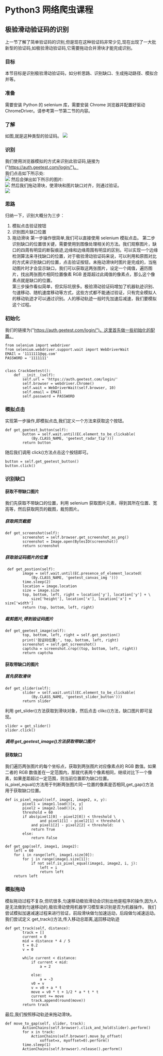 # Python3 网络爬虫课程

## 极验滑动验证码的识别

上一节了解了简单验证码的识别,但是现在这种验证码非常少见,现在出现了一大批新型的验证码,如极验滑动验证码,它需要拖动合并滑块才能完成识别。

### 目标

本节目标是识别极验滑动验证码，如分析思路、识别缺口、生成拖动路径、模拟合并等。

### 准备

需要安装 Python 的 selenium 库，需要安装 Chrome 浏览器并配置好驱动 ChromeDriver。请参考第一节第二节的内容。

### 了解

如图,就是这种类型的验证码。
![](../image/8.2_jiyanyanzhengma.png)

### 识别

我们使用浏览器模拟的方式来识别此验证码,链接为("https://auth.geetest.com/login/")。  
我们点击如下所示处:  
![](../image/8.2_jiyanyanzhengma2.png)
然后会弹出如下所示的图片:  
![](../image/8.2_jiyanyanzhengma3.png)
然后我们拖动滑块，使滑块和图片缺口对齐，则通过验证。  
![](../image/8.2_jiyanyanzhengma4.png)

### 思路

归纳一下，识别大概分为三步：

1. 模拟点击验证按钮
2. 识别图片缺口位置
3. 拖动滑块
   第一步操作很简单,我们可以直接使用 selenium 模拟点击。
   第二步识别缺口的位置很关键，需要使用到图像处理相关的方法。我们观察图片，缺口的四周有明显的断裂痕迹,边缘和边缘周围有明显的区别。可以实现一个边缘检测算法来寻找缺口的位置，对于极验滑动验证码来说，可以利用和原图对比的方式来识别缺口的位置，点击验证按钮，未拖动滑块时图片是完成的，当拖动图片时才会显示缺口，我们可以获取这两张图片，设定一个阈值，遍历图片，找出两张图片相同位置像素 RGB 差距超过此阈值的像素点，那么这个像素点就是缺口的位置。  
   第三步操作看似简单，但实际坑很多。极验滑动验证码增加了机器轨迹识别、匀速移动、随机速度移动等方式，这些方式都不能通过验证，只有完全模拟人的移动轨迹才可以通过识别。人的移动轨迹一般时先加速后减速，我们要模拟这个过程。

### 初始化

我们的链接为("https://auth.geetest.com/login/")。这里首先做一些初始化的配置。

```
from selenium import webdriver
from selenium.webdriver.support.wait import WebDriverWait
EMAIl = '1111111@qq.com'
PASSWORD = '1111111'


class CrackGeetest():
    def __init__(self):
        self.url = 'https://auth.geetest.com/login/'
        self.browser = webdriver.Chrome()
        self.wait = WebDriverWait(self.browser, 10)
        self.email = EMAIl
        self.password = PASSWORD
```

### 模拟点击

实现第一步操作,即模拟点击,我们定义一个方法来获取这个按钮。

```
def get_geetest_button(self):
        button = self.wait.until(EC.element_to_be_clickable(
            (By.CLASS_NAME, 'geetest_radar_tip')))
        return button
```

随后我们调用 click()方法点击这个按钮即可。

```
button = self.get_geetest_button()
button.click()
```

### 识别缺口

#### 获取不带缺口图片

我们先获取不带缺口的位置，利用 selenium 获取图片元素，得到其所在位置、宽高等，然后获取网页的截图，裁剪图片。

##### 获取网页截图

```
def get_screenshot(self):
        screenshot = self.browser.get_screenshot_as_png()
        screenshot = Image.open(BytesIO(screenshot))
        return screenshot
```

##### 获取验证码图片的位置

```
 def get_postion(self):
        image = self.wait.until(EC.presence_of_element_located(
            (By.CLASS_NAME, 'geetest_canvas_img ')))
        time.sleep(2)
        location = image.location
        size = image.size
        top, bottom, left, right = location['y'], location['y'] + \
            size['height'], location['x'], location['x'] + size['width']
        return (top, bottom, left, right)
```

##### 裁剪图片,得到验证码图片

```
def get_geetest_image(self):
        top, bottom, left, right = self.get_postion()
        print('验证码位置:', top, bottom, left, right)
        screenshot = self.get_screenshot()
        captcha = screenshot.crop((top, bottom, left, right))
        return captcha
```

#### 获取带缺口的图片

##### 首先获取滑块

```
def get_slider(self):
        slider = self.wait.until(EC.element_to_be_clickable(
            (By.CLASS_NAME, 'geetest_slider_button')))
        return slider
```

利用 get_slider()方法获取到滑块对象，然后点击 clikc()方法，缺口图片即可呈现。

```
slider = get_slider()
slider.click()
```

##### 调用 get_geetest_image()方法获取带缺口图片

#### 获取缺口

我们遍历两张图片的每个坐标点，获取到两张图片对应像素点的 RGB 数值。如果二者的 RGB 数值差在一定范围内，那就代表两个像素相同，继续对比下一个像素，如果差距超过一定范围，则当前位置即为缺口位置。  
is_pixel_equal()方法用于判断两张图片同一位置的像素是否相同,get_gap()方法用于获取缺口位置。

```
def is_pixel_equal(self, image1, image2, x, y):
        pixel1 = image1.load()[x, y]
        pixel2 = image2.load()[x, y]
        threshold = 60
        if abs(pixel1[0] - pixel2[0]) < threshold \
                and pixel1[1] - pixel2[1] < threshold \
            and pixel1[2] - pixel2[2] < threshold:
            return True
        else:
            return False

def get_gap(self, image1, image2):
    left = 60
    for i in range(left, image1.size[0]):
        for j in range(image1.size[1]):
            if not self.is_pixel_equal(image1, image2, i, j):
                left = i
                return left
    return left
```

### 模拟拖动

模拟拖动过程不复杂,但坑很多,匀速移动极验滑动会识别出他是程序的操作,因为人是无法做到匀速移动的,极验滑动使用机器学习模型来识别是否为机器操作。
我们尝试模拟加速减速过程来进行验证，前段滑块做匀加速运动，后段做匀减速运动。  
我们尝试定义 get_track()方法,传入移动总距离,返回移动轨迹

```
def get_track(self, distance):
        track = []
        current = 0
        mid = distance * 4 / 5
        t = 0.2
        v = 0

        while current < distance:
            if current < mid:
                a = 2

            else:
                a = -3
            v0 = v
            v = v0 + a * t
            move = v0 * t + 1/2 * a * t * t
            current += move
            track.append(round(move))
        return track
```

最后,我们按照移动轨迹来拖动滑块。

```
def move_to_gap(self, slider, track):
        ActionChains(self.browser).click_and_hold(slider).perform()
        for x in track:
            ActionChains(self.browser).move_by_offset(
                xoffset=x, myoffset=0).perform()
        time.sleep(1)
        ActionChains(self.browser).release().perform()
```
